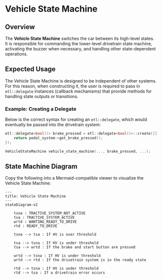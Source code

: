 # Vehicle State Machine

## Overview
The **Vehicle State Machine** switches the car between its high-level states. It is responsible for commanding the lower-level drivetrain state machine, activating the buzzer when necessary, and handling other state-dependent operations.

## Expected Usage
The Vehicle State Machine is designed to be independent of other systems. For this reason, when constructing it, the user is required to pass in `etl::delegate` instances (callback mechanisms) that provide methods for handling state outputs or transitions.

### Example: Creating a Delegate
Below is the correct syntax for creating an `etl::delegate`, which would eventually be passed into the drivetrain system:

```c++
etl::delegate<bool()> brake_pressed = etl::delegate<bool()>::create([]() -> bool {
    return pedal_system->get_brake_pressed();
});

VehicleStateMachine vehicle_state_machine(..., brake_pressed, ...);
```

## State Machine Diagram
Copy the following into a Mermaid-compatible viewer to visualize the Vehicle State Machine:

```
---
title: Vehicle State Machine
---
stateDiagram-v2

    tsna : TRACTIVE_SYSTEM_NOT_ACTIVE
    tsa : TRACTIVE_SYSTEM_ACTIVE
    wrtd : WANTING_READY_TO_DRIVE
    rtd : READY_TO_DRIVE

    tsna --> tsa : If HV is over threshold

    tsa --> tsna : If HV is under threshold
    tsa --> wrtd : If the brake and start button are pressed

    wrtd --> tsna : If HV is under threshold
    wrtd --> rtd : If the drivetrain system is in the ready state

    rtd --> tsna : If HV is under threshold
    rtd --> tsa : If a drivetrain error occurs
```
